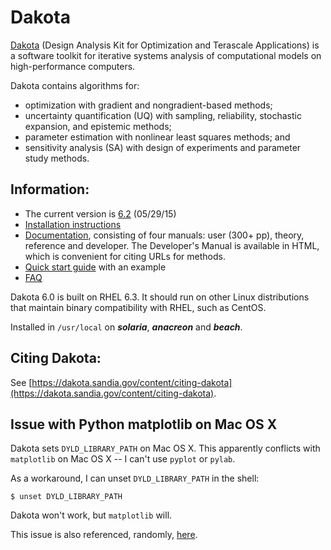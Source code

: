 # Dakota

[Dakota](http://dakota.sandia.gov/about.html)
(Design Analysis Kit for Optimization and Terascale Applications)
is a software toolkit for iterative systems analysis of computational models
on high-performance computers.

Dakota contains algorithms for:

* optimization with gradient and nongradient-based methods;
* uncertainty quantification (UQ) with sampling, reliability, stochastic
expansion, and epistemic methods;
* parameter estimation with nonlinear least squares methods; and
* sensitivity analysis (SA) with design of experiments and parameter study methods.


## Information:

* The current version is [6.2](https://dakota.sandia.gov/download.html) (05/29/15)
* [Installation instructions](https://dakota.sandia.gov/install.html)
* [Documentation](https://dakota.sandia.gov/content/manuals),
  consisting of four manuals: user (300+ pp), theory, reference and developer.
  The Developer's Manual is available in HTML,
  which is convenient for citing URLs for methods.
* [Quick start guide](https://dakota.sandia.gov/quickstart.html) with an example
* [FAQ](https://dakota.sandia.gov/faq.html)

Dakota 6.0 is built on RHEL 6.3.
It should run on other Linux distributions that maintain binary
compatibility with RHEL, such as CentOS.

Installed in `/usr/local` on ***solaria***, ***anacreon***
and ***beach***.


## Citing Dakota:

See [https://dakota.sandia.gov/content/citing-dakota](https://dakota.sandia.gov/content/citing-dakota).


## Issue with Python matplotlib on Mac OS X

Dakota sets `DYLD_LIBRARY_PATH` on Mac OS X.
This apparently conflicts with `matplotlib` on Mac OS X
-- I can't use `pyplot` or `pylab`.

As a workaround,
I can unset `DYLD_LIBRARY_PATH` in the shell:

    $ unset DYLD_LIBRARY_PATH

Dakota won't work, but `matplotlib` will.

This issue is also referenced, randomly, [here](https://github.com/deep-introspection/Udgan/issues/2).
